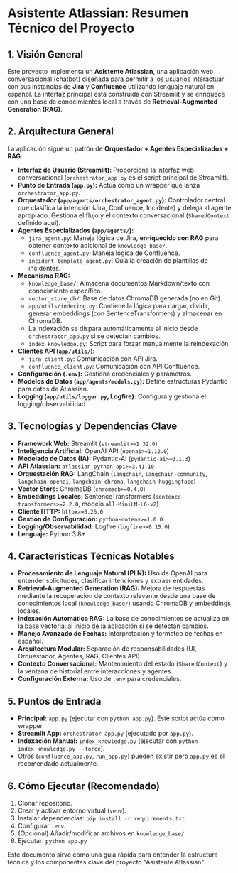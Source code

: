 # Asistente Atlassian: Resumen Técnico del Proyecto

## 1. Visión General

Este proyecto implementa un **Asistente Atlassian**, una aplicación web conversacional (chatbot) diseñada para permitir a los usuarios interactuar con sus instancias de **Jira** y **Confluence** utilizando lenguaje natural en español. La interfaz principal está construida con Streamlit y se enriquece con una base de conocimientos local a través de **Retrieval-Augmented Generation (RAG)**.

## 2. Arquitectura General

La aplicación sigue un patrón de **Orquestador + Agentes Especializados + RAG**:

*   **Interfaz de Usuario (Streamlit):** Proporciona la interfaz web conversacional (`orchestrator_app.py` es el script principal de Streamlit).
*   **Punto de Entrada (`app.py`):** Actúa como un wrapper que lanza `orchestrator_app.py`.
*   **Orquestador (`app/agents/orchestrator_agent.py`):** Controlador central que clasifica la intención (Jira, Confluence, Incidente) y delega al agente apropiado. Gestiona el flujo y el contexto conversacional (`SharedContext` definido aquí).
*   **Agentes Especializados (`app/agents/`):**
    *   `jira_agent.py`: Maneja lógica de Jira, **enriquecido con RAG** para obtener contexto adicional de `knowledge_base/`.
    *   `confluence_agent.py`: Maneja lógica de Confluence.
    *   `incident_template_agent.py`: Guía la creación de plantillas de incidentes.
*   **Mecanismo RAG:**
    *   `knowledge_base/`: Almacena documentos Markdown/texto con conocimiento específico.
    *   `vector_store_db/`: Base de datos ChromaDB generada (no en Git).
    *   `app/utils/indexing.py`: Contiene la lógica para cargar, dividir, generar embeddings (con SentenceTransformers) y almacenar en ChromaDB.
    *   La indexación se dispara automáticamente al inicio desde `orchestrator_app.py` si se detectan cambios.
    *   `index_knowledge.py`: Script para forzar manualmente la reindexación.
*   **Clientes API (`app/utils/`):**
    *   `jira_client.py`: Comunicación con API Jira.
    *   `confluence_client.py`: Comunicación con API Confluence.
*   **Configuración (`.env`):** Gestiona credenciales y parámetros.
*   **Modelos de Datos (`app/agents/models.py`):** Define estructuras Pydantic para datos de Atlassian.
*   **Logging (`app/utils/logger.py`, Logfire):** Configura y gestiona el logging/observabilidad.

## 3. Tecnologías y Dependencias Clave

*   **Framework Web:** Streamlit (`streamlit>=1.32.0`)
*   **Inteligencia Artificial:** OpenAI API (`openai>=1.12.0`)
*   **Modelado de Datos (IA):** Pydantic-AI (`pydantic-ai>=0.1.3`)
*   **API Atlassian:** `atlassian-python-api>=3.41.10`
*   **Orquestación RAG:** LangChain (`langchain`, `langchain-community`, `langchain-openai`, `langchain-chroma`, `langchain-huggingface`)
*   **Vector Store:** ChromaDB (`chromadb>=0.4.0`)
*   **Embeddings Locales:** SentenceTransformers (`sentence-transformers>=2.2.0`, modelo `all-MiniLM-L6-v2`)
*   **Cliente HTTP:** `httpx>=0.26.0`
*   **Gestión de Configuración:** `python-dotenv>=1.0.0`
*   **Logging/Observabilidad:** Logfire (`logfire>=0.15.0`)
*   **Lenguaje:** Python 3.8+

## 4. Características Técnicas Notables

*   **Procesamiento de Lenguaje Natural (PLN):** Uso de OpenAI para entender solicitudes, clasificar intenciones y extraer entidades.
*   **Retrieval-Augmented Generation (RAG):** Mejora de respuestas mediante la recuperación de contexto relevante desde una base de conocimientos local (`knowledge_base/`) usando ChromaDB y embeddings locales.
*   **Indexación Automática RAG:** La base de conocimientos se actualiza en la base vectorial al inicio de la aplicación si se detectan cambios.
*   **Manejo Avanzado de Fechas:** Interpretación y formateo de fechas en español.
*   **Arquitectura Modular:** Separación de responsabilidades (UI, Orquestador, Agentes, RAG, Clientes API).
*   **Contexto Conversacional:** Mantenimiento del estado (`SharedContext`) y la ventana de historial entre interacciones y agentes.
*   **Configuración Externa:** Uso de `.env` para credenciales.

## 5. Puntos de Entrada

*   **Principal:** `app.py` (ejecutar con `python app.py`). Este script actúa como wrapper.
*   **Streamlit App:** `orchestrator_app.py` (ejecutado por `app.py`).
*   **Indexación Manual:** `index_knowledge.py` (ejecutar con `python index_knowledge.py --force`).
*   Otros (`confluence_app.py`, `run_app.py`) pueden existir pero `app.py` es el recomendado actualmente.

## 6. Cómo Ejecutar (Recomendado)

1.  Clonar repositorio.
2.  Crear y activar entorno virtual (`venv`).
3.  Instalar dependencias: `pip install -r requirements.txt`
4.  Configurar `.env`.
5.  (Opcional) Añadir/modificar archivos en `knowledge_base/`.
6.  Ejecutar: `python app.py`

Este documento sirve como una guía rápida para entender la estructura técnica y los componentes clave del proyecto "Asistente Atlassian". 